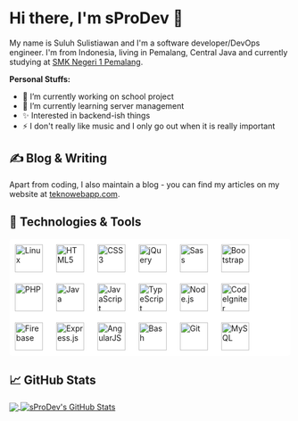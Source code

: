 # Hi there, I'm sProDev :wave:
My name is Suluh Sulistiawan and I'm a software developer/DevOps engineer. I'm from Indonesia, living in Pemalang, Central Java and currently studying at [SMK Negeri 1 Pemalang](https://github.com/smkn1pml).

**Personal Stuffs:**
- 🔭 I’m currently working on school project
- 🌱 I’m currently learning server management
- ✨ Interested in backend-ish things
- ⚡ I don't really like music and I only go out when it is really important

## &#x270d; Blog & Writing
Apart from coding, I also maintain a blog - you can find my articles on my website at [teknowebapp.com](https://www.teknowebapp.com/profile/4).

## 🔧 Technologies & Tools
<div style="background: #fff; border-radius: 5px;">
    <img style="margin: 10px" src="https://profilinator.rishav.dev/skills-assets/linux-original.svg" alt="Linux" height="50" /> 
    <img style="margin: 10px" src="https://profilinator.rishav.dev/skills-assets/html5-original-wordmark.svg" alt="HTML5" height="50" /> 
    <img style="margin: 10px" src="https://profilinator.rishav.dev/skills-assets/css3-original-wordmark.svg" alt="CSS3" height="50" /> 
    <img style="margin: 10px" src="https://profilinator.rishav.dev/skills-assets/jquery.png" alt="jQuery" height="50" /> 
    <img style="margin: 10px" src="https://profilinator.rishav.dev/skills-assets/sass-original.svg" alt="Sass" height="50" /> 
    <img style="margin: 10px" src="https://profilinator.rishav.dev/skills-assets/bootstrap-plain.svg" alt="Bootstrap" height="50" /> 
    <img style="margin: 10px" src="https://profilinator.rishav.dev/skills-assets/php-original.svg" alt="PHP" height="50" /> 
    <img style="margin: 10px" src="https://profilinator.rishav.dev/skills-assets/java-original-wordmark.svg" alt="Java" height="50" /> 
    <img style="margin: 10px" src="https://profilinator.rishav.dev/skills-assets/javascript-original.svg" alt="JavaScript" height="50" /> 
    <img style="margin: 10px" src="https://profilinator.rishav.dev/skills-assets/typescript-original.svg" alt="TypeScript" height="50" /> 
    <img style="margin: 10px" src="https://profilinator.rishav.dev/skills-assets/nodejs-original-wordmark.svg" alt="Node.js" height="50" /> 
    <img style="margin: 10px" src="https://profilinator.rishav.dev/skills-assets/codeigniter.svg" alt="CodeIgniter" height="50" /> 
    <img style="margin: 10px" src="https://profilinator.rishav.dev/skills-assets/firebase.png" alt="Firebase" height="50" /> 
    <img style="margin: 10px" src="https://profilinator.rishav.dev/skills-assets/express-original-wordmark.svg" alt="Express.js" height="50" /> 
    <img style="margin: 10px" src="https://profilinator.rishav.dev/skills-assets/angularjs-original.svg" alt="AngularJS" height="50" /> 
    <img style="margin: 10px" src="https://profilinator.rishav.dev/skills-assets/gnu_bash-icon.svg" alt="Bash" height="50" /> 
    <img style="margin: 10px" src="https://profilinator.rishav.dev/skills-assets/git-scm-icon.svg" alt="Git" height="50" /> 
    <img style="margin: 10px" src="https://profilinator.rishav.dev/skills-assets/mysql-original-wordmark.svg" alt="MySQL" height="50" /> 
</div>

## &#x1f4c8; GitHub Stats
<a href="https://github.com/sProDev">
  <img align="center" src="https://github-readme-stats.vercel.app/api/top-langs/?username=sProDev&layout=compact&hide_border=true" />
</a>
<a href="https://github.com/sProDev">
  <img align="center" src="https://github-readme-stats.vercel.app/api?username=sProDev&count_private=true&show_icons=true&hide_border=true&custom_title=My%20Github%20Stats&include_all_commits=true&hide=issues" alt="sProDev's GitHub Stats" />
</a>
